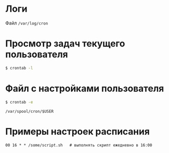 # Логи
Файл `/var/log/cron`

# Просмотр задач текущего пользователя
```bash
$ crontab -l
```

# Файл с настройками пользователя
```bash
$ crontab -e
```
`/var/spool/cron/$USER`

# Примеры настроек расписания
```crontab
00 16 * * /some/script.sh   # выполнять скрипт ежедневно в 16:00
```

